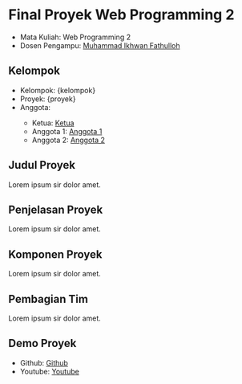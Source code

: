 # Final Proyek Web Programming 2
<ul>
  <li>Mata Kuliah: Web Programming 2</li>
  <li>Dosen Pengampu: <a href="https://github.com/Muhammad-Ikhwan-Fathulloh">Muhammad Ikhwan Fathulloh</a></li>
</ul>

## Kelompok
<ul>
  <li>Kelompok: {kelompok}</li>
  <li>Proyek: {proyek}</li>
  <li>Anggota:</li>
  <ul>
    <li>Ketua: <a href="">Ketua</a></li>
    <li>Anggota 1: <a href="">Anggota 1</a></li>
    <li>Anggota 2: <a href="">Anggota 2</a></li>
  </ul>
</ul>

## Judul Proyek
<p>Lorem ipsum sir dolor amet.</p>

## Penjelasan Proyek
<p>Lorem ipsum sir dolor amet.</p>

## Komponen Proyek
<p>Lorem ipsum sir dolor amet.</p>

## Pembagian Tim
<p>Lorem ipsum sir dolor amet.</p>

## Demo Proyek
<ul>
  <li>Github: <a href="">Github</a></li>
  <li>Youtube: <a href="">Youtube</a></li>
</ul>
